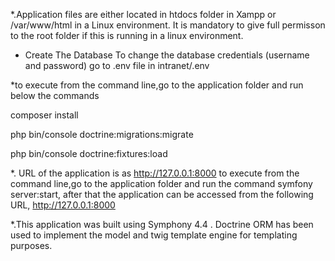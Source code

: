 *.Application files are either located in htdocs folder in Xampp or /var/www/html in a Linux environment.
It is mandatory to give full permisson to the root folder if this is running in a linux environment.

* Create The Database
To change the database credentials (username and password) go to .env file in intranet/.env

*to execute from the command line,go to the application folder and run  below the commands

 composer install 
 
 php bin/console doctrine:migrations:migrate
 
 php bin/console doctrine:fixtures:load


*. URL of the application is as http://127.0.0.1:8000
to execute from the command line,go to the application folder and run the command  symfony server:start,
after that the application can be accessed from the
following URL, http://127.0.0.1:8000

*.This application was built using Symphony 4.4 .
Doctrine ORM has been used to implement the model and twig template engine for templating purposes.




